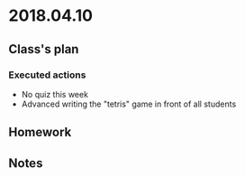 # 2018.04.10 #

## Class's plan ##

### Executed actions ##
- No quiz this week
- Advanced writing the "tetris" game in front of all students

## Homework ##

## Notes ##
